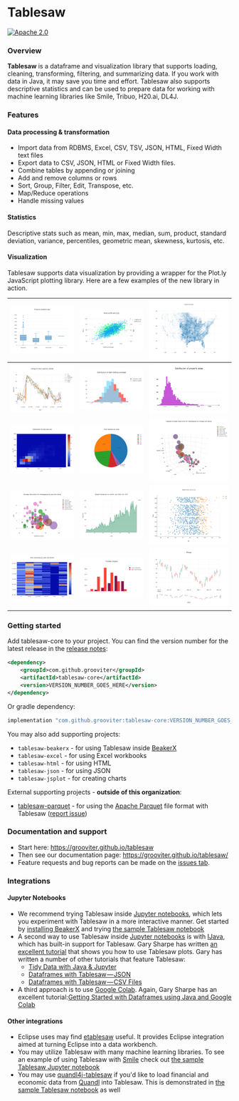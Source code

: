 Tablesaw
=======

[![Apache 2.0](https://img.shields.io/github/license/nebula-plugins/nebula-project-plugin.svg)](http://www.apache.org/licenses/LICENSE-2.0)

### Overview

__Tablesaw__ is a dataframe and visualization library that supports loading, cleaning, transforming, filtering, and summarizing data. 
If you work with data in Java, it may save you time and effort. Tablesaw also supports descriptive statistics and can 
be used to prepare data for working with machine learning libraries like Smile, Tribuo, H20.ai, DL4J.

### Features

#### Data processing & transformation

* Import data from RDBMS, Excel, CSV, TSV, JSON, HTML, Fixed Width text files
* Export data to CSV, JSON, HTML or Fixed Width files.
* Combine tables by appending or joining
* Add and remove columns or rows
* Sort, Group, Filter, Edit, Transpose, etc.
* Map/Reduce operations
* Handle missing values

#### Statistics

Descriptive stats such as mean, min, max, median, sum, product, standard deviation, variance, percentiles, 
geometric mean, skewness, kurtosis, etc.

#### Visualization

Tablesaw supports data visualization by providing a wrapper for the Plot.ly JavaScript plotting library. Here are a few examples of the new library in action.

| ![](docs/guide/src/docs/images/eda/box1.png)                                     | ![](docs/guide/src/docs/images/eda/scatter_2_Yaxes.png)             | ![](docs/guide/src/docs/images/tornado.scatter.png)                |
|----------------------------------------------------------------------------------|---------------------------------------------------------------------|--------------------------------------------------------------------|
| ![](docs/guide/src/docs/images/eda/bush_time_series2.png)                        | ![](docs/guide/src/docs/images/eda/hist_overlay.png)                | ![](docs/guide/src/docs/images/eda/histogram2.png)                 |
| ![](docs/guide/src/docs/images/eda/histogram2d.png)                              | ![](docs/guide/src/docs/images/eda/pie.png)                         | ![](docs/guide/src/docs/images/eda/wine_bubble_3d.png)             |
| ![](docs/guide/src/docs/images/eda/wine_bubble_with_groups.png)                  | ![](docs/guide/src/docs/images/eda/robberies_area.png)              | ![](docs/guide/src/docs/images/ml/regression/wins%20by%20year.png) |
| ![](docs/guide/src/docs/images/eda/bush_heatmap1.png)                            | ![](docs/guide/src/docs/images/eda/tornado_bar_groups.png)          | ![](docs/guide/src/docs/images/eda/ohlc1.png)                      |

### Getting started

Add tablesaw-core to your project. You can find the version number for the latest release in the [release notes](https://github.com/grooviter/tablesaw/releases):

```xml
<dependency>
    <groupId>com.github.grooviter</groupId>
    <artifactId>tablesaw-core</artifactId>
    <version>VERSION_NUMBER_GOES_HERE</version>
</dependency>
```

Or gradle dependency:

```groovy
implementation "com.github.grooviter:tablesaw-core:VERSION_NUMBER_GOES_HERE"
```

You may also add supporting projects:
- `tablesaw-beakerx` - for using Tablesaw inside [BeakerX](http://beakerx.com/)
- `tablesaw-excel` - for using Excel workbooks
- `tablesaw-html` - for using HTML
- `tablesaw-json` - for using JSON
- `tablesaw-jsplot` - for creating charts

External supporting projects - **outside of this organization**:
- [tablesaw-parquet](https://github.com/tlabs-data/tablesaw-parquet) - for using the [Apache Parquet](https://parquet.apache.org/) file format with Tablesaw ([report issue](https://github.com/tlabs-data/tablesaw-parquet/issues))

### Documentation and support

* Start here:  https://grooviter.github.io/tablesaw
* Then see our documentation page: https://grooviter.github.io/tablesaw/ 
* Feature requests and bug reports can be made on the [issues tab](https://github.com/grooviter/tablesaw/issues).

### Integrations

#### Jupyter Notebooks

* We recommend trying Tablesaw inside [Jupyter notebooks](http://arogozhnikov.github.io/2016/09/10/jupyter-features.html), which lets you experiment with Tablesaw in a more interactive manner. Get started by [installing BeakerX](http://beakerx.com/documentation) and trying [the sample Tablesaw notebook](https://github.com/twosigma/beakerx/blob/master/doc/groovy/Tablesaw.ipynb)
* A second way to use Tablesaw inside [Jupyter notebooks](http://arogozhnikov.github.io/2016/09/10/jupyter-features.html) is with [IJava](https://github.com/SpencerPark/IJava), which has built-in support for Tablesaw. Gary Sharpe has written [an excellent tutorial](https://medium.com/@gmsharpe/java-jupyter-plotly-e1bbaa7f2be8) that shows you how to use Tablesaw plots. Gary has written a number of other tutorials that feature Tablesaw:
  * [Tidy Data with Java & Jupyter](https://medium.com/@gmsharpe/tidy-data-with-java-jupyter-b1e131b37ab0)
  * [Dataframes with Tablesaw — JSON](https://medium.com/@gmsharpe/dataframes-with-tablesaw-json-46dda9c8c217?source=your_stories_page----------------------------------------)
  * [Dataframes with Tablesaw — CSV Files](https://medium.com/@gmsharpe/importing-data-with-tablesaw-part-1-csv-files-3ac6f135cf6f?source=your_stories_page----------------------------------------)
* A third approach is to use [Google Colab](https://colab.research.google.com). Again, Gary Sharpe has an excellent tutorial:[Getting Started with Dataframes using Java and Google Colab](https://medium.com/@gmsharpe/getting-started-with-tablesaw-and-google-colab-65ef0cbe280c)

#### Other integrations

* Eclipse uses may find [etablesaw](https://github.com/hallvard/etablesaw) useful. It provides Eclipse integration aimed at turning Eclipse into a data workbench.   
* You may utilize Tablesaw with many machine learning libraries. To see an example of using Tablesaw with [Smile](https://haifengl.github.io) check out [the sample Tablesaw Jupyter notebook](https://github.com/twosigma/beakerx/blob/master/doc/groovy/Tablesaw.ipynb)
* You may use [quandl4j-tablesaw](http://quandl4j.org) if you'd like to load financial and economic data from [Quandl](https://www.quandl.com) into Tablesaw. This is demonstrated in [the sample Tablesaw notebook](https://github.com/twosigma/beakerx/blob/master/doc/groovy/Tablesaw.ipynb) as well
